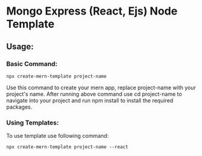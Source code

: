 # Mongo Express (React, Ejs) Node Template

## Usage:
### Basic Command:

`npx create-mern-template project-name`

Use this command to create your mern app, replace project-name with your project's name. After running above command use cd project-name to navigate into your project and run npm install to install the required packages.

### Using Templates:

To use template use following command:

`npx create-mern-template project-name --react`
